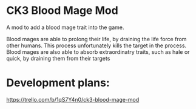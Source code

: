 # CK3 Blood Mage Mod
A mod to add a blood mage trait into the game. 

Blood mages are able to prolong their life, by draining the life force from other humans. This process unfortunately kills the target in the process. Blood mages are also able to absorb extraordinatry traits, such as hale or quick, by draining them from their targets

# Development plans:
https://trello.com/b/1qS7Y4n0/ck3-blood-mage-mod
